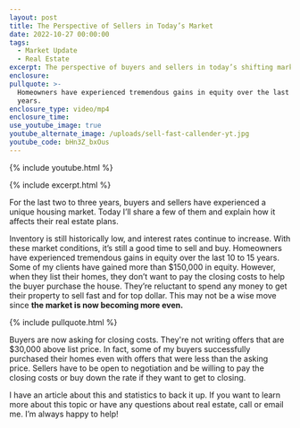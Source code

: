 ```yaml
---
layout: post
title: The Perspective of Sellers in Today’s Market
date: 2022-10-27 00:00:00
tags:
  - Market Update
  - Real Estate
excerpt: The perspective of buyers and sellers in today’s shifting market.
enclosure:
pullquote: >-
  Homeowners have experienced tremendous gains in equity over the last 10 to 15
  years.
enclosure_type: video/mp4
enclosure_time:
use_youtube_image: true
youtube_alternate_image: /uploads/sell-fast-callender-yt.jpg
youtube_code: bHn3Z_bxOus
---
```

{% include youtube.html %}

{% include excerpt.html %}

For the last two to three years, buyers and sellers have experienced a unique housing market. Today I’ll share a few of them and explain how it affects their real estate plans.

Inventory is still historically low, and interest rates continue to increase. With these market conditions, it’s still a good time to sell and buy. Homeowners have experienced tremendous gains in equity over the last 10 to 15 years. Some of my clients have gained more than $150,000 in equity. However, when they list their homes, they don’t want to pay the closing costs to help the buyer purchase the house. They’re reluctant to spend any money to get their property to sell fast and for top dollar. This may not be a wise move since **the market is now becoming more even.**

{% include pullquote.html %}

Buyers are now asking for closing costs. They're not writing offers that are $30,000 above list price. In fact, some of my buyers successfully purchased their homes even with offers that were less than the asking price. Sellers have to be open to negotiation and be willing to pay the closing costs or buy down the rate if they want to get to closing.&nbsp;

I have an article about this and statistics to back it up. If you want to learn more about this topic or have any questions about real estate, call or email me. I’m always happy to help\!